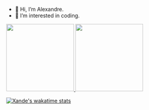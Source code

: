 - 👋 Hi, I’m Alexandre.
- 👀 I’m interested in coding.
<div>
<a href="https://github.com/Xandebrabe">
<img height="180em" src="https://github-readme-stats.vercel.app/api/top-langs/?username=Xandebrabe&layout=compact&langs_count=7&theme=dracula"/>
<img height="180em" src="https://github-readme-stats.vercel.app/api?username=Xandebrabe&show_icons=true&theme=dracula&include_all_commits=true&count_private=true"/>
</div>
  
[![Xande's wakatime stats](https://github-readme-stats.vercel.app/api/wakatime?username=Xandebrabe&layout=compact&langs_count=6)](https://github.com/Xandebrabe?tab=repositories)
